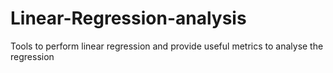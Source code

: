 # Linear-Regression-analysis
Tools to perform linear regression and provide useful metrics to analyse the regression
